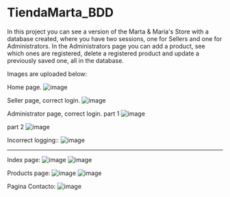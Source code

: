 # TiendaMarta_BDD
In this project you can see a version of the Marta & Maria's Store with a database created, where you have two sessions, one for Sellers and one for Administrators. In the Administrators page you can add a product, see which ones are registered, delete a registered product and update a previously saved one, all in the database.

Images are uploaded below:

Home page.
![image](https://github.com/Anbs12/TiendaMarta_BDD/assets/110491599/3b48fbe8-888b-40de-b858-d6056c6b8a74)



Seller page, correct login.
![image](https://github.com/Anbs12/TiendaMarta_BDD/assets/118308826/93d7d2c0-c6fe-432a-8d74-a7fd5378c538)

Administrator page, correct login.
part 1
![image](https://github.com/Anbs12/TiendaMarta_BDD/assets/118308826/36b839f4-0db0-4a51-bde0-c7794f91ba42)

part 2
![image](https://github.com/Anbs12/TiendaMarta_BDD/assets/118308826/b99379a6-af1d-4a78-aef1-79490f4caa6c)

Incorrect logging::
![image](https://github.com/Anbs12/TiendaMarta_BDD/assets/118308826/f108587c-7ef5-47d5-b393-f6f95b16e851)


--------------------------------------------------------------------------------
Index page:
![image](https://github.com/Anbs12/TiendaMarta_BDD/assets/110491599/6a1d8d00-6d3b-4ae9-9e5e-538a176881d6)
![image](https://github.com/Anbs12/TiendaMarta_BDD/assets/110491599/85f4e864-86e9-40f8-b97c-f34b7a1e9de7)



Products page:
![image](https://github.com/Anbs12/TiendaMarta_BDD/assets/110491599/c19f3d61-5b3e-485e-b837-666e37ca34f2)
![image](https://github.com/Anbs12/TiendaMarta_BDD/assets/110491599/fab73fc8-cdd5-437a-b64a-2ca1e73ee948)



Pagina Contacto:
![image](https://github.com/Anbs12/TiendaMarta_BDD/assets/110491599/e9d6aef1-376b-4ac5-90dc-4c1b3cdd1a23)



